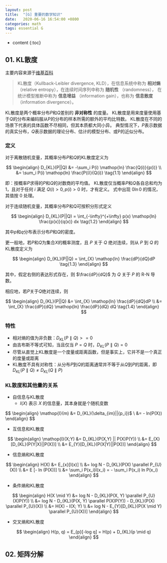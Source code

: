 ```yaml
---
layout: post
title:  "[G] 重要的数学知识"
date:   2020-06-16 16:54:00 +0800
categories: math
tags: essential G
---
```

* content
{:toc}

## 01. KL散度
主要内容来源于[维基百科](https://zh.wikipedia.org/wiki/%E7%9B%B8%E5%AF%B9%E7%86%B5)

> KL散度（Kullback-Leibler divergence, KLD），在信息系统中称为 **相对熵** （relative entropy），在连续时间序列中称为 **随机性** （randomness），
> 在统计模型推断中称为 **信息增益** （information gain），也称为 **信息散度**（information divergence）。

KL散度是两个概率分布$P$和$Q$差别的 **非对称性** 的度量。
KL散度是用来度量使用基于$Q$的分布来编码服从P的分布的样本所需的额外的平均比特数。
KL散度在不同的场景下代表的具体函数不尽相同，但其本质都大同小异。
典型情况下，$P$表示数据的真实分布，$Q$表示数据的理论分布、估计的模型分布、或P的近似分布。




### 定义
对于离散随机变量，其概率分布$P$和$Q$的KL散度定义为

$$
\begin{align}
D_{KL}(P||Q) &= -\sum_i P(i) \mathop{ln} \frac{Q(i)}{p(i)} \\
&= \sum_i P(i) \mathop{ln} \frac{P(i)}{Q(i)} \tag{1.1}
\end{align}
$$

即：按概率$P$求得的$P$和$Q$的对数商的平均值。
KL散度仅当概率$P$和$Q$各自总和均为1，且对于任何 $i$ 满足 $Q(i) > 0, p(i) > 0$ 时，才有定义。
式中出现 $0 \mathop{ln} 0$ 的情况，其值按 $0$ 处理。

对于连续随机变量，其概率分布P和Q可按积分形式定义

$$
\begin{align}
D_{KL}(P||Q) = \int_{-\infty}^{+\infty} p(x) \mathop{ln} \frac{p(x)}{q(x)} dx \tag{1.2}
\end{align}
$$

其中$p$和$q$分布表示分布$P$和$Q$的密度。

更一般地，若$P$和$Q$为集合$X$的概率测度，且 $P$ 关于 $Q$ 绝对连续，则从 $P$ 到 $Q$ 的KL散度定义为

$$
\begin{align}
D_{KL}(P||Q) = \int_{X} \mathop{ln} \frac{dP}{dQ}dP \tag{1.3}
\end{align}
$$

其中，假定右侧的表达形式存在，则 $\frac{dP}{dQ}$ 为 $Q$ 关于 $P$ 的 R-N 导数。

相应地，若$P$关于$Q$绝对连续，则

$$
\begin{align}
D_{KL}(P||Q) &= \int_{X} \mathop{ln} \frac{dP}{dQ}dP \\
&= \int_{X} \frac{dP}{dQ} \mathop{ln} \frac{dP}{dQ} dQ \tag{1.4}
\end{align}
$$

### 特性

- 相对熵的值为非负数：$D_{KL}(P \parallel Q) >= 0$
- 由吉布斯不等式可知，当且仅当 $P = Q$ 时，$D_{KL}(P \parallel Q) = 0$
- 尽管从直觉上KL散度是一个度量或距离函数，但是事实上，它并不是一个真正的度量或距离
- KL散度不具有对称性：从分布$P$到$Q$的距离通常并不等于从$Q$到$P$的距离，即 $D_{KL}(P \parallel Q) \neq D_{KL}(Q \parallel P)$

### KL散度和其他量的关系

- 自信息与KL散度
  - $I(X)$ 表示 $X$ 的信息量，其本身就是个随机变数

$$
\begin{align}
\mathop{I}(m) &= D_{KL}(\delta_{im}||{p_i})$ \\
&= - ln(P(X))
\end{align}
$$

- 互信息和KL散度

$$
\begin{align}
\mathop{I}(X;Y) &= D_{KL}(P(X,Y) || P(X)P(Y)) \\
&= E_{X}[D_{KL}(P(Y|X)||P(X))] \\
&= E_{Y}[D_{KL}(P(X|Y)||P(X))]
\end{align}
$$

- 信息熵和KL散度

$$
\begin{align}
H(X) &= E_{x}[I(x)] \\
&= log N - D_{KL}(P(X) \parallel P_{U}(X)) \\
&= E [- ln (P(X))] \\
&= \sum_i P(x_i)I(x_i) = - \sum_i P(x_i) ln P(x_i)
\end{align}
$$

- 条件熵和KL散度

$$
\begin{align}
H(X \mid Y) &= log N - D_{KL}(P(X, Y) \parallel P_{U}(X)P(Y)) \\
&= log N - D_{KL}(P(X, Y) \parallel P(X)P(Y)) - D_{KL}(P(X) \parallel P_{U}(X)) \\
&= H(X) - I(X; Y) \\
&= log N - E_{Y}[D_{KL}(P(X \mid Y) \parallel P_{U}(X))]
\end{align}
$$

- 交叉熵和KL散度

$$
\begin{align}
H(p, q) = E_{p}[-log q] = H(p) + D_{KL}(p \mid q)
\end{align}
$$

## 02. 矩阵分解















































